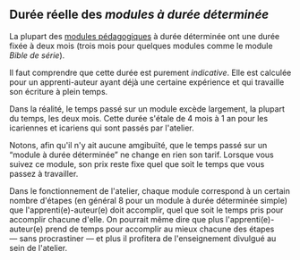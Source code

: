 ## Durée réelle des *modules à durée déterminée*

La plupart des [modules pédagogiques](modules/home) à durée déterminée ont une durée fixée à deux mois (trois mois pour quelques modules comme le module *Bible de série*).

Il faut comprendre que cette durée est purement *indicative*. Elle est calculée pour un apprenti-auteur ayant déjà une certaine expérience et qui travaille son écriture à plein temps.

Dans la réalité, le temps passé sur un module excède largement, la plupart du temps, les deux mois. Cette durée s'étale de 4 mois à 1 an pour les icariennes et icariens qui sont passés par l'atelier.

Notons, afin qu'il n'y ait aucune amgibuïté, que le temps passé sur un “module à durée déterminée” ne change en rien son tarif. Lorsque vous suivez ce module, son prix reste fixe quel que soit le temps que vous passez à travailler.

Dans le fonctionnement de l'atelier, chaque module correspond à un certain nombre d'étapes (en général 8 pour un module à durée déterminée simple) que l'apprenti(e)-auteur(e) doit accomplir, quel que soit le temps pris pour accomplir chacune d'elle. On pourrait même dire que plus l'apprenti(e)-auteur(e) prend de temps pour accomplir au mieux chacune des étapes —&nbsp;sans procrastiner&nbsp;— et plus il profitera de l'enseignement divulgué au sein de l'atelier.
